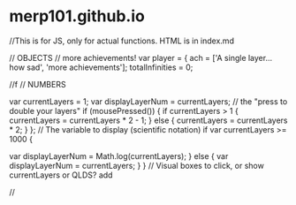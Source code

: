 # merp101.github.io
//This is for JS, only for actual functions. HTML is in index.md




//   OBJECTS
// more achievements!
var player = {
  ach = ['A single layer... how sad', 'more achievements'];
  totalInfinities = 0;
  




//f
//   NUMBERS

var currentLayers = 1;
var displayLayerNum = currentLayers;
// the "press to double your layers"
if (mousePressed()) { 
  if currentLayers > 1 {
  currentLayers = currentLayers * 2 - 1;
  }
  else {
  currentLayers = currentLayers * 2;
  }
};
// The variable to display (scientific notation)
if var currentLayers >= 1000 {

  var displayLayerNum = Math.log(currentLayers);
 } else {
  var displayLayerNum = currentLayers;
  }
}
// Visual boxes to click, or show currentLayers or QLDS? add

//  


